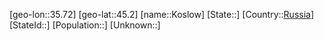 ﻿---
location: [45.2,35.72]
type: City
tags:
- geo/City


SpocWebEntityId: 31588
isDeleted: false
confidential: public

---
[geo-lon::35.72]
[geo-lat::45.2]
[name::Koslow]
[State::]
[Country::[Russia](geo/Continent/Europe/Russia.md)]
[StateId::]
[Population::]
[Unknown::]

